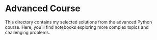 # Advanced Course

This directory contains my selected solutions from the advanced Python course. Here, you'll find notebooks exploring more complex topics and challenging problems.

